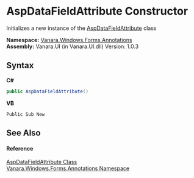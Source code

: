 # AspDataFieldAttribute Constructor 
 

Initializes a new instance of the <a href="59a6bad3-dda6-52c6-7c81-43de12a0c529">AspDataFieldAttribute</a> class

**Namespace:**&nbsp;<a href="600255aa-5477-7018-00f3-14fce5adebc9">Vanara.Windows.Forms.Annotations</a><br />**Assembly:**&nbsp;Vanara.UI (in Vanara.UI.dll) Version: 1.0.3

## Syntax

**C#**<br />
``` C#
public AspDataFieldAttribute()
```

**VB**<br />
``` VB
Public Sub New
```


## See Also


#### Reference
<a href="59a6bad3-dda6-52c6-7c81-43de12a0c529">AspDataFieldAttribute Class</a><br /><a href="600255aa-5477-7018-00f3-14fce5adebc9">Vanara.Windows.Forms.Annotations Namespace</a><br />